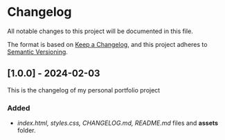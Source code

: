 # Changelog

All notable changes to this project will be documented in this file.

The format is based on [Keep a Changelog](https://keepachangelog.com), and this
project adheres to [Semantic Versioning](https://semver.org).

## [1.0.0] - 2024-02-03

This is the changelog of my personal portfolio project

### Added
- *index.html, styles.css, CHANGELOG.md, README.md* files and **assets** folder.